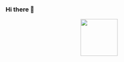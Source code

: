 ### Hi there 👋

<div id="header" align="center">
  <img src="https://media.giphy.com/media/3PAL5bChWnak0WJ32x/giphy.gif?cid=82a1493bn8s3rujxos1zatzjohqmo838fp7f19fpsdxpj5hd&ep=v1_gifs_trending&rid=giphy.gif&ct=g" width=100>
</div>

<!--
**Dmitry-Osipov/Dmitry-Osipov** is a ✨ _special_ ✨ repository because its `README.md` (this file) appears on your GitHub profile.

Here are some ideas to get you started:

- 🔭 I’m currently working on ...
- 🌱 I’m currently learning ...
- 👯 I’m looking to collaborate on ...
- 🤔 I’m looking for help with ...
- 💬 Ask me about ...
- 📫 How to reach me: ...
- 😄 Pronouns: ...
- ⚡ Fun fact: ...
-->
